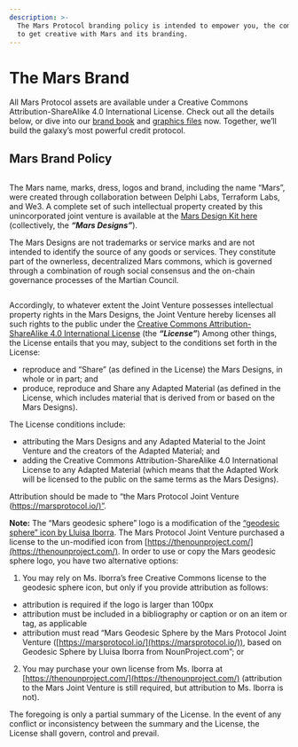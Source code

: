 ```yaml
---
description: >-
  The Mars Protocol branding policy is intended to empower you, the community,
  to get creative with Mars and its branding.
---
```


# The Mars Brand

All Mars Protocol assets are available under a Creative Commons Attribution-ShareAlike 4.0 International License. Check out all the details below, or dive into our [brand book](https://www.figma.com/community/file/1087694153191955817) and [graphics files](https://drive.google.com/drive/folders/17NKP9vAdTfAY5ULGSh2T7EKZUQqnFjrt) now. Together, we’ll build the galaxy’s most powerful credit protocol.

## Mars Brand Policy[​](https://docs.marsprotocol.io/docs/overview/brand-kit#mars-brand-policy) <a href="#mars-brand-policy" id="mars-brand-policy"></a>

<figure><img src="https://docs.marsprotocol.io/assets/images/brand-kit-1-48834fbce6b7497c5451c06488bfe1da.png" alt=""><figcaption></figcaption></figure>

The Mars name, marks, dress, logos and brand, including the name “Mars”, were created through collaboration between Delphi Labs, Terraform Labs, and We3. A complete set of such intellectual property created by this unincorporated joint venture is available at the [Mars Design Kit here](https://drive.google.com/drive/folders/17NKP9vAdTfAY5ULGSh2T7EKZUQqnFjrt) (collectively, the _**“Mars Designs”**_).

The Mars Designs are not trademarks or service marks and are not intended to identify the source of any goods or services. They constitute part of the ownerless, decentralized Mars commons, which is governed through a combination of rough social consensus and the on-chain governance processes of the Martian Council.

<figure><img src="https://docs.marsprotocol.io/assets/images/brand-kit-2-3007f7d25ac9ac42752cfd80f0104a17.png" alt=""><figcaption></figcaption></figure>

Accordingly, to whatever extent the Joint Venture possesses intellectual property rights in the Mars Designs, the Joint Venture hereby licenses all such rights to the public under the [Creative Commons Attribution-ShareAlike 4.0 International License](https://creativecommons.org/licenses/by-sa/4.0/legalcode) (the _**“License”**_) Among other things, the License entails that you may, subject to the conditions set forth in the License:

* reproduce and “Share” (as defined in the License) the Mars Designs, in whole or in part; and
* produce, reproduce and Share any Adapted Material (as defined in the License, which includes material that is derived from or based on the Mars Designs).

The License conditions include:

* attributing the Mars Designs and any Adapted Material to the Joint Venture and the creators of the Adapted Material; and
* adding the Creative Commons Attribution-ShareAlike 4.0 International License to any Adapted Material (which means that the Adapted Work will be licensed to the public on the same terms as the Mars Designs).

Attribution should be made to “the Mars Protocol Joint Venture ([https://marsprotocol.io/)”](https://marsprotocol.io/\)%E2%80%9D).

**Note:** The “Mars geodesic sphere” logo is a modification of the [“geodesic sphere” icon by Lluisa Iborra](https://thenounproject.com/icon/geodesic-sphere-893510/). The Mars Protocol Joint Venture purchased a license to the un-modified icon from [https://thenounproject.com/](https://thenounproject.com/). In order to use or copy the Mars geodesic sphere logo, you have two alternative options:

1. You may rely on Ms. Iborra’s free Creative Commons license to the geodesic sphere icon, but only if you provide attribution as follows:

* attribution is required if the logo is larger than 100px
* attribution must be included in a bibliography or caption or on an item or tag, as applicable
* attribution must read “Mars Geodesic Sphere by the Mars Protocol Joint Venture ([https://marsprotocol.io/](https://marsprotocol.io/)), based on Geodesic Sphere by Lluisa Iborra from NounProject.com”; or

2. You may purchase your own license from Ms. Iborra at [https://thenounproject.com/](https://thenounproject.com/) (attribution to the Mars Joint Venture is still required, but attribution to Ms. Iborra is not).

The foregoing is only a partial summary of the License. In the event of any conflict or inconsistency between the summary and the License, the License shall govern, control and prevail.

